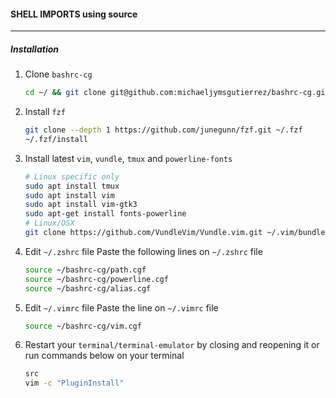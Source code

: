 #### SHELL IMPORTS using source
---

##### Installation
1. Clone `bashrc-cg`

    ```bash
    cd ~/ && git clone git@github.com:michaeljymsgutierrez/bashrc-cg.git
    ```
2. Install `fzf`

    ```bash
    git clone --depth 1 https://github.com/junegunn/fzf.git ~/.fzf
    ~/.fzf/install
    ```
3. Install latest `vim`, `vundle`, `tmux` and  `powerline-fonts`

    ```bash
    # Linux specific only
    sudo apt install tmux
    sudo apt install vim
    sudo apt install vim-gtk3
    sudo apt-get install fonts-powerline
    # Linux/OSX
    git clone https://github.com/VundleVim/Vundle.vim.git ~/.vim/bundle/Vundle.vim
    ```
4. Edit `~/.zshrc` file
    Paste the following lines on `~/.zshrc` file

    ```bash
    source ~/bashrc-cg/path.cgf
    source ~/bashrc-cg/powerline.cgf
    source ~/bashrc-cg/alias.cgf
    ```
5. Edit `~/.vimrc` file
    Paste the line on `~/.vimrc` file

    ```bash
    source ~/bashrc-cg/vim.cgf
    ```
6. Restart your `terminal/terminal-emulator` by closing and reopening it or
    run commands below on your terminal

    ```bash
    src
    vim -c "PluginInstall"
    ```
